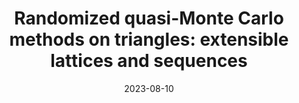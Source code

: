 ---
title: "Randomized quasi-Monte Carlo methods on triangles: extensible lattices and sequences"
authors:
- Gracia Y. Dong
- Erik Hintz
- Marius Hofert
- Christiane Lemieux
date: "2023-08-10"

publication: "Submitted to Methodology and Computing in Applied Probability"

links:
    pdf: 
---